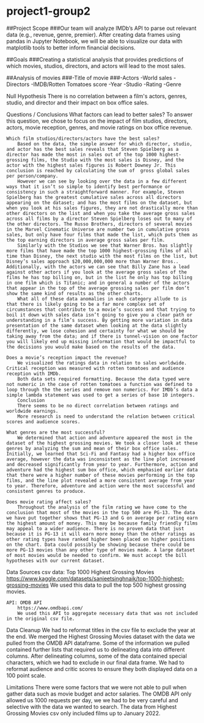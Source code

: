 # project1-group2

##Project Scope
    ###Our team will analyze IMDb’s API to parse out relevant data (e.g.,  revenue, genre, premier). After creating data frames using pandas in Jupyter Notebook, we will be able to visualize our data with matplotlib tools to better inform financial decisions. 

##Goals
    ###Creating a statistical analysis that provides predictions of which movies, studios, directors, and actors will lead to the most sales.

##Analysis of movies
    ###-Title of movie 
    ###-Actors
    -World sales
    -Directors
    -IMDB/Rotten Tomatoes score
    -Year
    -Studio
    -Rating
    -Genre 

Null Hypothesis
    There is no correlation between a film's actors, genres, studio, and director and their impact on box office sales. 

Questions / Conclusions
    What factors can lead to better sales?
        To answer this question, we chose to focus on the impact of film studios, directors, actors, movie reception, genres, and movie ratings on box office revenue.

    Which film studios/directors/actors have the best sales?
        Based on the data, the simple answer for which director, studio, and actor has the best sales reveals that Steven Spielberg as a director has made the most in sales out of the top 1000 highest-grossing films, the Studio with the most sales is Disney, and the actor with the highest sales figures is Robert Downey Jr. This conclusion is reached by calculating the sum of  gross global sales per person/company.
        However we can see by looking over the data in a few different ways that it isn’t so simple to identify best performance or consistency in such a straightforward manner. For example, Steven Spielberg has the greatest cumulative sales across all directors appearing on the dataset; and has the most films on the dataset, but when you look at his sales figures, they are not drastically more than other directors on the list and when you take the average gross sales across all films by a director Steven Spielberg loses out to many of the other directors. The Russo Brothers, directors of several movies in the Marvel Cinematic Universe are number two in cumulative gross sales, but only have four films that made the list, which puts them as the top earning directors in average gross sales per film.
        Similarly with the Studios we see that Warner Bros. has slightly more films that have made the top 1000 highest-grossing films of all time than Disney, the next studio with the most films on the list, but Disney’s sales approach $20,000,000,000 more than Warner Bros.. Additionally, with the actors we can see that Billy Zane has a lead against other actors if you look at the average gross sales of the films he has top billing on, but in the list he only has top billing in one film which is Titanic; and in general a number of the actors that appear in the top of the average grossing sales per film don’t show the same kind of results as the other charts.
        What all of these data anomalies in each category allude to is that there is likely going to be a far more complex set of circumstances that contribute to a movie’s success and that trying to boil it down with sales data isn’t going to give you a clear path or understanding in a film’s success. By getting more variation in data presentation of the same dataset when looking at the data slightly differently, we lose cohesion and certainty for what we should be taking away from the data; and if there is tunnel-vision on one factor you will likely end up missing information that would be impactful to the decisions you would make based on the results of the data.

    Does a movie’s reception impact the revenue?
        We visualized the ratings data in relation to sales worldwide. Critical reception was measured with rotten tomatoes and audience reception with IMDb.
        Both data sets required formatting. Because the data typed were not numeric in the case of rotten tomatoes a function was defined to loop through the the series and remove non numerics. For IMDb’s data a simple lambda statement was used to get a series of base 10 integers.
        Conclusion
        There seems to be no direct correlation between ratings and worldwide earnings.
        More research is need to understand the relation between critical scores and audience scores.

    What genres are the most successful?
        We determined that action and adventure appeared the most in the dataset of the highest grossing movies. We took a closer look at these genres by analyzing the sum and mean of their box office sales. Initially, we learned that Sci-Fi and Fantasy had a higher box office average, however the data was inconsistent as the line plot increased and decreased significantly from year to year. Furthermore, action and adventure had the highest sum box office, which emphasied earlier data that there were a higher number of these movies performing in the top films, and the line plot revealed a more consistent average from year to year. Therefore, adventure and action were the most successful and consistent genres to produce.

    Does movie rating affect sales?
        Throughout the analysis of the film rating we have come to the conclusion that most of the movies in the top 500 are PG-13. The data we have put together shows that PG-13 and G on average per rating earn the highest amount of money. This may be because family friendly films may appeal to a wider audience. There is no proven data that just because it is PG-13 it will earn more money than the other ratings as other rating types have ranked higher been placed on higher positions on the chart. Data could possibly be showing because there could be more PG-13 movies than any other type of movies made. A large dataset of most movies would be needed to confirm. We must accept the bill hypotheses with our current dataset.

Data Sources
    csv data: Top 1000 Highest Grossing Movies
        https://www.kaggle.com/datasets/sanjeetsinghnaik/top-1000-highest-grossing-movies
        We used this data to pull the top 500 highest grossing movies.
    
    API: OMDB API
        https://www.omdbapi.com/
        We used this API to aggregate necessary data that was not included in the original csv file.

Data Cleanup
    We had to reformat titles in the csv file to exclude the year at the end.
    We merged the Highest Grossing Movies dataset with the data we pulled from the OMDB API dataframe.
    Some of the information we pulled contained further lists that required us to delineating data into different columns.
        After delineating columns, some of the data contained special characters, which we had to exclude in our final data frame.
    We had to reformat audience and critic scores to ensure they both displayed data on a 100 point scale.

Limitations
    There were some factors that we were not able to pull when gather data such as movie budget and actor salaries.
    The OMDB API only allowed us 1000 requests per day, we we had to be very careful and selective with the data we wanted to search.
    The data from Highest Grossing Movies csv only included films up to January 2022.